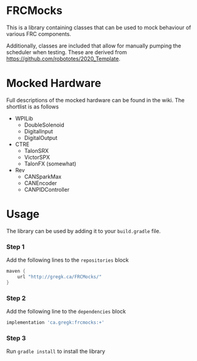 # FRCMocks
This is a library containing classes that can be used to mock behaviour of various FRC components.

Additionally, classes are included that allow for manually pumping the scheduler when testing. These are derived from https://github.com/robototes/2020_Template.

# Mocked Hardware
Full descriptions of the mocked hardware can be found in the wiki. The shortlist is as follows
 - WPILib
   - DoubleSolenoid
   - DigitalInput
   - DigitalOutput
 - CTRE
   - TalonSRX
   - VictorSPX
   - TalonFX (somewhat)
 - Rev
   - CANSparkMax
   - CANEncoder
   - CANPIDController

# Usage
The library can be used by adding it to your `build.gradle` file.

### Step 1
Add the following lines to the `repositories` block
```groovy
maven {
    url "http://gregk.ca/FRCMocks/"
}
```

### Step 2
Add the following line to the `dependencies` block
```groovy
implementation 'ca.gregk:frcmocks:+'
```

### Step 3
Run `gradle install` to install the library
